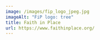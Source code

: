 ```yaml
---
image: /images/fip_logo_jpeg.jpg
imageAlt: "FiP logo: tree"
title: Faith in Place
url: https://www.faithinplace.org/
---
```

